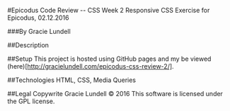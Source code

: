 #Epicodus Code Review -- CSS Week 2
Responsive CSS Exercise for Epicodus, 02.12.2016

###By Gracie Lundell

##Description

##Setup
This project is hosted using GitHub pages and my be viewed (here)[http://gracielundell.com/epicodus-css-review-2/].

##Technologies
HTML, CSS, Media Queries

##Legal
Copywrite Gracie Lundell &copy; 2016 This software is licensed under the GPL license.
